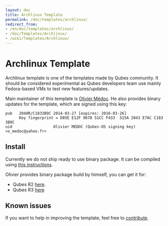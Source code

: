```yaml
---
layout: doc
title: Archlinux Template
permalink: /doc/templates/archlinux/
redirect_from:
- /en/doc/templates/archlinux/
- /doc/Templates/Archlinux/
- /wiki/Templates/Archlinux/
---
```


Archlinux Template
===============

Archlinux template is one of the templates made by Qubes community. It should
be considered experimental as Qubes developers team use mainly Fedora-based VMs
to test new features/updates.

Main maintainer of this template is [Olivier Médoc](mailto:o_medoc@yahoo.fr).
He also provides binary updates for the template, which are signed using this
key:

    pub   2048R/C1833B9C 2014-03-27 [expires: 2016-03-26]
          Key fingerprint = D85E E12F 9678 51CC F433  515A 2043 E7AC C183 3B9C
    uid                  Olivier MEDOC (Qubes-OS signing key) <o_medoc@yahoo.fr>


Install
-------

Currently we do not ship ready to use binary package. It can be compiled using
[this instructions](/doc/building-archlinux-template/).

Olivier provides binary package build by himself, you can get it for:
* Qubes R2 [here](https://groups.google.com/d/msgid/qubes-devel/54CE3FB1.3050708%40yahoo.fr).
* Qubes R3 [here](https://groups.google.com/d/msg/qubes-users/RI3KQVEEc30/h5nsNw_SHTQJ)



Known issues
------------

If you want to help in improving the template, feel free to [contribute](/doc/contributing/).
